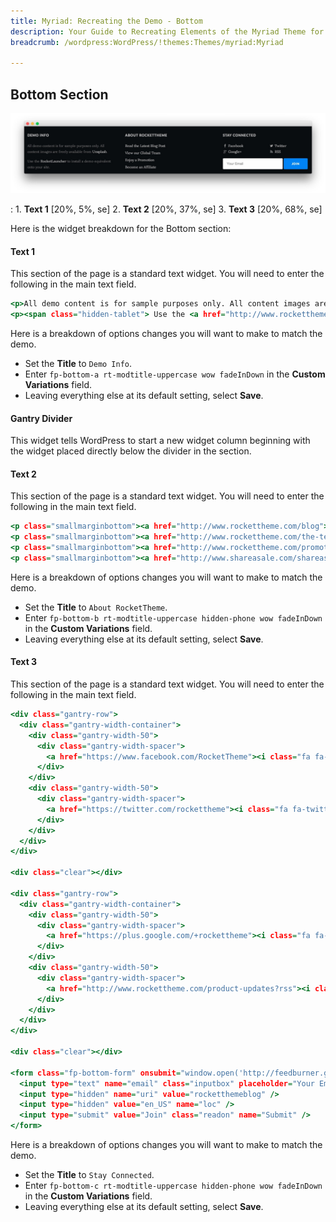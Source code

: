```yaml
---
title: Myriad: Recreating the Demo - Bottom
description: Your Guide to Recreating Elements of the Myriad Theme for WordPress
breadcrumb: /wordpress:WordPress/!themes:Themes/myriad:Myriad

---
```


Bottom Section
-----

![Bottom](assets/demo_12.jpeg)

:   1. **Text 1** [20%, 5%, se]
    2. **Text 2** [20%, 37%, se]
    3. **Text 3** [20%, 68%, se]

Here is the widget breakdown for the Bottom section:

#### Text 1

This section of the page is a standard text widget. You will need to enter the following in the main text field.

~~~ .html
<p>All demo content is for sample purposes only. All content images are freely available from <a href="http://unsplash.com/">Unsplash</a>.</p>
<p><span class="hidden-tablet"> Use the <a href="http://www.rockettheme.com/wordpress/themes/myriad">RocketLauncher</a> to install a demo equivalent onto your site.</span></p>
~~~

Here is a breakdown of options changes you will want to make to match the demo.

* Set the **Title** to `Demo Info`.
* Enter `fp-bottom-a rt-modtitle-uppercase wow fadeInDown` in the **Custom Variations** field.
* Leaving everything else at its default setting, select **Save**.

#### Gantry Divider

This widget tells WordPress to start a new widget column beginning with the widget placed directly below the divider in the section.

#### Text 2

This section of the page is a standard text widget. You will need to enter the following in the main text field.

~~~ .html
<p class="smallmarginbottom"><a href="http://www.rockettheme.com/blog">Read the Latest Blog Post</a></p>
<p class="smallmarginbottom"><a href="http://www.rockettheme.com/the-team">View our Global Team</a></p>
<p class="smallmarginbottom"><a href="http://www.rockettheme.com/promotions">Enjoy a Promotion</a></p>
<p class="smallmarginbottom"><a href="http://www.shareasale.com/shareasale.cfm?merchantID=30300">Become an Affiliate</a></p>
~~~

Here is a breakdown of options changes you will want to make to match the demo.

* Set the **Title** to `About RocketTheme`.
* Enter `fp-bottom-b rt-modtitle-uppercase hidden-phone wow fadeInDown` in the **Custom Variations** field.
* Leaving everything else at its default setting, select **Save**.

#### Text 3

This section of the page is a standard text widget. You will need to enter the following in the main text field.

~~~ .html
<div class="gantry-row">
  <div class="gantry-width-container">
    <div class="gantry-width-50">
      <div class="gantry-width-spacer">
        <a href="https://www.facebook.com/RocketTheme"><i class="fa fa-facebook fa-fw"></i> <span>Facebook</span></a>
      </div>
    </div>
    <div class="gantry-width-50">
      <div class="gantry-width-spacer">
        <a href="https://twitter.com/rockettheme"><i class="fa fa-twitter fa-fw"></i> <span>Twitter</span></a>
      </div>
    </div>    
  </div>
</div>

<div class="clear"></div>

<div class="gantry-row">
  <div class="gantry-width-container">
    <div class="gantry-width-50">
      <div class="gantry-width-spacer">
        <a href="https://plus.google.com/+rockettheme"><i class="fa fa-google-plus fa-fw"></i> <span>Google+</span></a>
      </div>
    </div>
    <div class="gantry-width-50">
      <div class="gantry-width-spacer">
        <a href="http://www.rockettheme.com/product-updates?rss"><i class="fa fa-rss fa-fw"></i> <span>RSS</span></a>
      </div>
    </div>    
  </div>
</div>

<div class="clear"></div>

<form class="fp-bottom-form" onsubmit="window.open('http://feedburner.google.com/fb/a/mailverify?uri=rocketthemeblog', 'popupwindow', 'scrollbars=yes,width=550,height=520');return true" target="popupwindow" method="post" action="http://feedburner.google.com/fb/a/mailverify">
  <input type="text" name="email" class="inputbox" placeholder="Your Email" />
  <input type="hidden" name="uri" value="rocketthemeblog" />
  <input type="hidden" value="en_US" name="loc" />
  <input type="submit" value="Join" class="readon" name="Submit" />
</form>
~~~

Here is a breakdown of options changes you will want to make to match the demo.

* Set the **Title** to `Stay Connected`.
* Enter `fp-bottom-c rt-modtitle-uppercase hidden-phone wow fadeInDown` in the **Custom Variations** field.
* Leaving everything else at its default setting, select **Save**.
